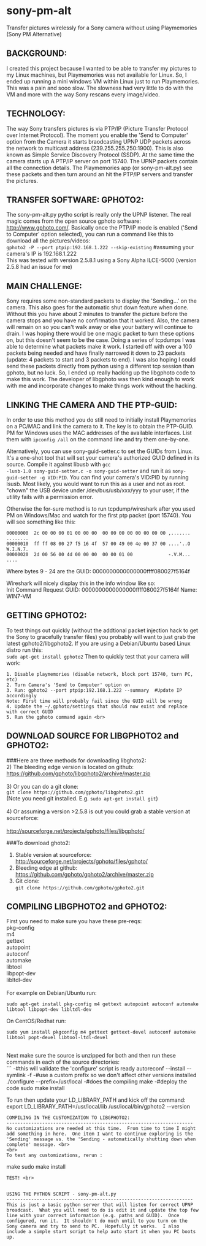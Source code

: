 # sony-pm-alt
Transfer pictures wirelessly for a Sony camera without using Playmemories (Sony PM Alternative)

BACKGROUND:
-----------------------------------------------------------------
I created this project because I wanted to be able to transfer my pictures to my Linux machines, but Playmemories was not available for Linux.  So, I ended up running a mini windows VM within Linux just to run Playmemories.  This was a pain and sooo slow.  The slowness had very little to do with the VM and more with the way Sony rescans every image/video.

TECHNOLOGY:
-----------------------------------------------------------------
The way Sony transfers pictures is via PTP/IP (Picture Transfer Protocol over Internet Protocol).  The moment you enable the 'Send to Computer' option from the Camera it starts braodcasting UPNP UDP packets across the network to multicast address (239.255.255.250:1900).  This is also known as Simple Service Discovery Protocol (SSDP).  At the same time the camera starts up A PTP/IP server on port 15740.  The UPNP packets contain all the connection details.  The Playmemories app (or sony-pm-alt.py) see these packets and then turn around an hit the PTP/IP servers and transfer the pictures.

TRANSFER SOFTWARE: GPHOTO2:
-----------------------------------------------------------------
The sony-pm-alt.py pytho script is really only the UPNP listener.  The real magic comes from the open source gphoto software: http://www.gphoto.com/.  Basically once the PTP/IP mode is enabled ('Send to Computer' option selected), you can run a command like this to download all the pictures/videos: <br>
```gphoto2 -P --port ptpip:192.168.1.222 --skip-existing```   #assuming your camera's IP is 192.168.1.222 <br>
This was tested with version 2.5.8.1 using a Sony Alpha ILCE-5000  (version 2.5.8 had an issue for me) <br>

MAIN CHALLENGE:
-----------------------------------------------------------------
Sony requires some non-standard packets to display the 'Sending...' on the camera.  This also goes for the automatic shut down feature when done.  Without this you have about 2 minutes to transfer the picture before the camera stops and you have no confirmation that it worked.  Also, the camera will remain on so you can't walk away or else your battery will continue to drain.  I was hoping there would be one magic packet to turn these options on, but this doesn't seem to be the case.  Doing a series of tcpdumps I was able to determine what packets make it work.  I started off with over a 100 packets being needed and have finally narrowed it down to 23 packets (update: 4 packets to start and 3 packets to end).  I was also hoping I could send these packets directly from python using a different tcp session than gphoto, but no luck.  So, I ended up really hacking up the libgphoto code to make this work.  The developer of libgphoto was then kind enough to work with me and incorporate changes to make things work without the hacking.

LINKING THE CAMERA AND THE PTP-GUID:
-----------------------------------------------------------------
In order to use this method you do still need to initially install Playmemories on a PC/MAC and link the camera to it.  The key is to obtain the PTP-GUID.  PM for Windows uses the MAC addresses of the available interfaces. List them with <code>ipconfig /all</code> on the command line and try them one-by-one.

Alternatively, you can use sony-guid-setter.c to set the GUIDs from Linux. It's a one-shot tool that will set your camera's authorized GUID defined in its source. Compile it against libusb with <code>gcc -lusb-1.0 sony-guid-setter.c -o sony-guid-setter</code> and run it as <code>sony-guid-setter -g VID:PID</code>. You can find your camera's VID:PID by running lsusb. Most likely, you would want to run this as a user and not as root. "chown" the USB device under /dev/bus/usb/xxx/yyy to your user, if the utility fails with a permission error.

Otherwise the for-sure method is to run tcpdump/wireshark after you used PM on Windows/Mac and watch for the first ptp packet (port 15740).  You will see something like this: <br>
```
00000000  2c 00 00 00 01 00 00 00  00 00 00 00 00 00 00 00 ,....... ........
00000010  ff ff 08 00 27 f5 16 4f  57 00 49 00 4e 00 37 00 ....'..O W.I.N.7.
00000020  2d 00 56 00 4d 00 00 00  00 00 01 00             -.V.M... ....
```
Where bytes 9 - 24 are the GUID: 0000000000000000ffff080027f5164f <br>

Wireshark will nicely display this in the info window like so: <br>
Init Command Request GUID: 0000000000000000ffff080027f5164f Name: WIN7-VM <br>

GETTING GPHOTO2:
-------------------------------------------------------------------
To test things out quickly (without the addtional packet injection hack to get the Sony to gracefully transfer files) you probably will want to just grab the latest gphoto2/libgphoto2.  If you are using a Debian/Ubuntu based Linux distro run this: <br>
```sudo apt-get install gphoto2```  Then to quickly test that your camera will work:<br>
```
1. Disable playmemories (disable network, block port 15740, turn PC, etc)
2. Turn Camera's 'Send to Computer' option on
3. Run: gphoto2 --port ptpip:192.168.1.222 --summary  #Update IP accordingly
Note: First time will probably fail since the GUID will be wrong
4. Update the ~/.gphoto/settings that should now exist and replace with correct GUID
5. Run the gphoto command again <br>
```

DOWNLOAD SOURCE FOR LIBGPHOTO2 and GPHOTO2:
-------------------------------------------------------------------
###Here are three methods for downloading libghoto2: <br>
2) The bleeding edge version is located on github: https://github.com/gphoto/libgphoto2/archive/master.zip <br>
  <br>
3) Or you can do a git clone: <br>
  ```git clone https://github.com/gphoto/libgphoto2.git``` <br>
  (Note you need git installed.  E.g. ```sudo apt-get install git```) <br>
  <br>
4) Or assuming a version >2.5.8 is out you could grab a stable version at sourceforce: <br>    
  http://sourceforge.net/projects/gphoto/files/libgphoto/ <br>

###To download ghoto2: <br>
1) Stable version at sourceforce: <br> 
  http://sourceforge.net/projects/gphoto/files/gphoto/ <br>
2) Bleeding edge at github: <br>
  https://github.com/gphoto/gphoto2/archive/master.zip <br>
3) Git clone: <br>
  ```git clone https://github.com/gphoto/gphoto2.git``` <br>


COMPILING LIBGPHOTO2 and GPHOTO2:
--------------------------------------------------------------------
First you need to make sure you have these pre-reqs: <br>
pkg-config <br>
m4 <br>
gettext <br>
autopoint <br>
autoconf <br>
automake <br>
libtool <br>
libpopt-dev <br>
libltdl-dev <br>
 <br>
For example on Debian/Ubuntu run: <br>
```
sudo apt-get install pkg-config m4 gettext autopoint autoconf automake libtool libpopt-dev libltdl-dev
```
On CentOS/Redhat run: <br>
```
sudo yum install pkgconfig m4 gettext gettext-devel autoconf automake libtool popt-devel libtool-ltdl-devel
```
 <br>
Next make sure the source is unzipped for both and then run these commands in each of the source directories: <br>
```
-#this will validate the 'configure' script is ready
 autoreconf --install --symlink -f
-#use a custom prefix so we don't affect other versions installed
 ./configure --prefix=/usr/local
-#does the compiling
 make            
-#deploy the code
 sudo make install                     

To run then update your LD_LIBRARY_PATH and kick off the command:
export LD_LIBRARY_PATH=/usr/local/lib
/usr/local/bin/gphoto2 --version
```
COMPILING IN THE CUSTOMIZATION TO LIBGPHOTO2:
--------------------------------------------------------------------
No customizations are needed at this time.  From time to time I might add something in here.  One item I want to continue exploring is the 'Sending' message vs. the 'Sending - automatically shutting down when complete' message. <br>
<br>
To test any customizations, rerun :
```
make
sudo make install
```
TEST! <br>


USING THE PYTHON SCRIPT - sony-pm-alt.py
--------------------------------------------------------------------
This is just a basic python server that will listen for correct UPNP broadcast.  What you will need to do is edit it and update the top few line with your correct information (e.g. paths and GUID).  Once configured, run it.  It shouldn't do much until to you turn on the Sony camera and try to send to PC.  Hopefully it works.  I also include a simple start script to help auto start it when you PC boots up.  
